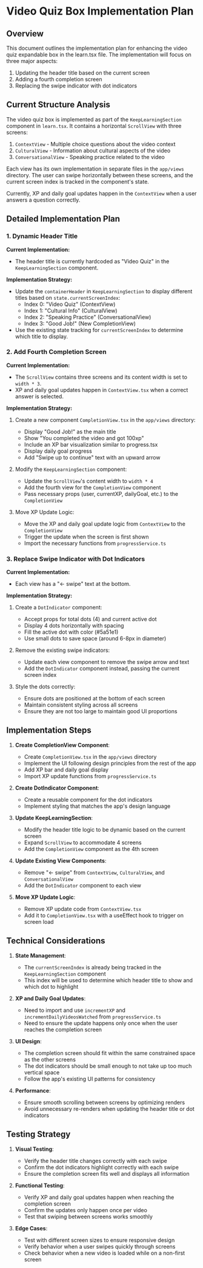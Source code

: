 # Video Quiz Box Implementation Plan

## Overview

This document outlines the implementation plan for enhancing the video quiz expandable box in the learn.tsx file. The implementation will focus on three major aspects:

1. Updating the header title based on the current screen
2. Adding a fourth completion screen
3. Replacing the swipe indicator with dot indicators

## Current Structure Analysis

The video quiz box is implemented as part of the `KeepLearningSection` component in `learn.tsx`. It contains a horizontal `ScrollView` with three screens:

1. `ContextView` - Multiple choice questions about the video context
2. `CulturalView` - Information about cultural aspects of the video
3. `ConversationalView` - Speaking practice related to the video

Each view has its own implementation in separate files in the `app/views` directory. The user can swipe horizontally between these screens, and the current screen index is tracked in the component's state.

Currently, XP and daily goal updates happen in the `ContextView` when a user answers a question correctly.

## Detailed Implementation Plan

### 1. Dynamic Header Title

**Current Implementation:**
- The header title is currently hardcoded as "Video Quiz" in the `KeepLearningSection` component.

**Implementation Strategy:**
- Update the `containerHeader` in `KeepLearningSection` to display different titles based on `state.currentScreenIndex`:
  - Index 0: "Video Quiz" (ContextView)
  - Index 1: "Cultural Info" (CulturalView)
  - Index 2: "Speaking Practice" (ConversationalView)
  - Index 3: "Good Job!" (New CompletionView)
- Use the existing state tracking for `currentScreenIndex` to determine which title to display.

### 2. Add Fourth Completion Screen

**Current Implementation:**
- The `ScrollView` contains three screens and its content width is set to `width * 3`.
- XP and daily goal updates happen in `ContextView.tsx` when a correct answer is selected.

**Implementation Strategy:**
1. Create a new component `CompletionView.tsx` in the `app/views` directory:
   - Display "Good Job!" as the main title
   - Show "You completed the video and got 100xp"
   - Include an XP bar visualization similar to progress.tsx
   - Display daily goal progress
   - Add "Swipe up to continue" text with an upward arrow
   
2. Modify the `KeepLearningSection` component:
   - Update the `ScrollView`'s content width to `width * 4`
   - Add the fourth view for the `CompletionView` component
   - Pass necessary props (user, currentXP, dailyGoal, etc.) to the `CompletionView`

3. Move XP Update Logic:
   - Move the XP and daily goal update logic from `ContextView` to the `CompletionView`
   - Trigger the update when the screen is first shown
   - Import the necessary functions from `progressService.ts`

### 3. Replace Swipe Indicator with Dot Indicators

**Current Implementation:**
- Each view has a "← swipe" text at the bottom.

**Implementation Strategy:**
1. Create a `DotIndicator` component:
   - Accept props for total dots (4) and current active dot
   - Display 4 dots horizontally with spacing
   - Fill the active dot with color (#5a51e1)
   - Use small dots to save space (around 6-8px in diameter)

2. Remove the existing swipe indicators:
   - Update each view component to remove the swipe arrow and text
   - Add the `DotIndicator` component instead, passing the current screen index

3. Style the dots correctly:
   - Ensure dots are positioned at the bottom of each screen
   - Maintain consistent styling across all screens
   - Ensure they are not too large to maintain good UI proportions

## Implementation Steps

1. **Create CompletionView Component**:
   - Create `CompletionView.tsx` in the `app/views` directory
   - Implement the UI following design principles from the rest of the app
   - Add XP bar and daily goal display
   - Import XP update functions from `progressService.ts`

2. **Create DotIndicator Component**:
   - Create a reusable component for the dot indicators
   - Implement styling that matches the app's design language

3. **Update KeepLearningSection**:
   - Modify the header title logic to be dynamic based on the current screen
   - Expand `ScrollView` to accommodate 4 screens
   - Add the `CompletionView` component as the 4th screen

4. **Update Existing View Components**:
   - Remove "← swipe" from `ContextView`, `CulturalView`, and `ConversationalView`
   - Add the `DotIndicator` component to each view

5. **Move XP Update Logic**:
   - Remove XP update code from `ContextView.tsx`
   - Add it to `CompletionView.tsx` with a useEffect hook to trigger on screen load

## Technical Considerations

1. **State Management**:
   - The `currentScreenIndex` is already being tracked in the `KeepLearningSection` component
   - This index will be used to determine which header title to show and which dot to highlight

2. **XP and Daily Goal Updates**:
   - Need to import and use `incrementXP` and `incrementDailyVideosWatched` from `progressService.ts`
   - Need to ensure the update happens only once when the user reaches the completion screen

3. **UI Design**:
   - The completion screen should fit within the same constrained space as the other screens
   - The dot indicators should be small enough to not take up too much vertical space
   - Follow the app's existing UI patterns for consistency

4. **Performance**:
   - Ensure smooth scrolling between screens by optimizing renders
   - Avoid unnecessary re-renders when updating the header title or dot indicators

## Testing Strategy

1. **Visual Testing**:
   - Verify the header title changes correctly with each swipe
   - Confirm the dot indicators highlight correctly with each swipe
   - Ensure the completion screen fits well and displays all information

2. **Functional Testing**:
   - Verify XP and daily goal updates happen when reaching the completion screen
   - Confirm the updates only happen once per video
   - Test that swiping between screens works smoothly

3. **Edge Cases**:
   - Test with different screen sizes to ensure responsive design
   - Verify behavior when a user swipes quickly through screens
   - Check behavior when a new video is loaded while on a non-first screen 